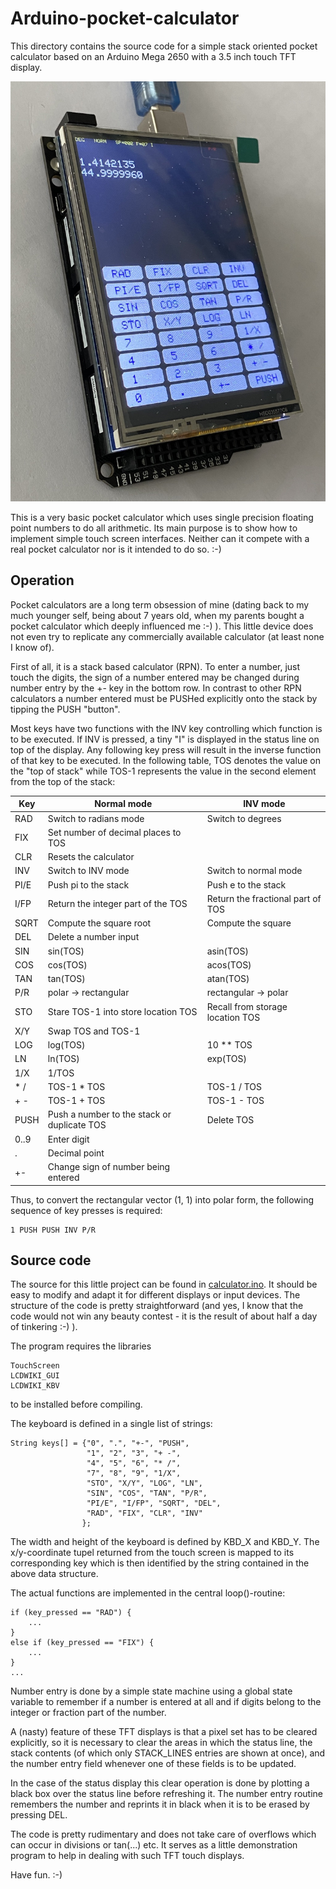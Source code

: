 # Arduino-pocket-calculator
This directory contains the source code for a simple stack oriented pocket 
calculator based on an Arduino Mega 2650 with a 3.5 inch touch TFT display.

![OverallImg](side_view.jpg)

This is a very basic pocket calculator which uses single precision floating
point numbers to do all arithmetic. Its main purpose is to show how to 
implement simple touch screen interfaces. Neither can it compete with a real
pocket calculator nor is it intended to do so. :-) 

## Operation
Pocket calculators are a long term obsession of mine (dating back to my much
younger self, being about 7 years old, when my parents bought a pocket
calculator which deeply influenced me :-) ). This little device does not even
try to replicate any commercially available calculator (at least none I know
of).

First of all, it is a stack based calculator (RPN). To enter a number, just 
touch the digits, the sign of a number entered may be changed during number
entry by the +- key in the bottom row. In contrast to other RPN calculators
a number entered must be PUSHed explicitly onto the stack by tipping the 
PUSH "button".

Most keys have two functions with the INV key controlling which function is 
to be executed. If INV is pressed, a tiny "I" is displayed in the status 
line on top of the display. Any following key press will result in the inverse
function of that key to be executed. In the following table, TOS denotes the
value on the "top of stack" while TOS-1 represents the value in the second
element from the top of the stack:

|Key |Normal mode|INV mode|
|----|-----------|--------|
|RAD |Switch to radians mode|Switch to degrees|
|FIX |Set number of decimal places to TOS||
|CLR |Resets the calculator||
|INV |Switch to INV mode|Switch to normal mode|
|PI/E|Push pi to the stack|Push e to the stack|
|I/FP|Return the integer part of the TOS|Return the fractional part of TOS|
|SQRT|Compute the square root|Compute the square|
|DEL |Delete a number input||
|SIN |sin(TOS)|asin(TOS)|
|COS |cos(TOS)|acos(TOS)|
|TAN |tan(TOS)|atan(TOS)|
|P/R |polar -> rectangular|rectangular -> polar|
|STO |Stare TOS-1 into store location TOS|Recall from storage location TOS|
|X/Y |Swap TOS and TOS-1||
|LOG |log(TOS)|10 ** TOS|
|LN  |ln(TOS)|exp(TOS)|
|1/X |1/TOS||
|* / |TOS-1 * TOS|TOS-1 / TOS|
|+ - |TOS-1 + TOS|TOS-1 - TOS|
|PUSH|Push a number to the stack or duplicate TOS|Delete TOS|
|0..9|Enter digit||
|.   |Decimal point||
|+-  |Change sign of number being entered||

Thus, to convert the rectangular vector (1, 1) into polar form, the following
sequence of key presses is required:
```
1 PUSH PUSH INV P/R
```

## Source code
The source for this little project can be found in
[calculator.ino](calculator.ino). It should be easy to modify and adapt it
for different displays or input devices. The structure of the code is pretty
straightforward (and yes, I know that the code would not win any beauty 
contest - it is the result of about half a day of tinkering :-) ).

The program requires the libraries
```
TouchScreen
LCDWIKI_GUI
LCDWIKI_KBV
```
to be installed before compiling.

The keyboard is defined in a single list of strings:
```
String keys[] = {"0", ".", "+-", "PUSH",
                 "1", "2", "3", "+ -",
                 "4", "5", "6", "* /",
                 "7", "8", "9", "1/X",
                 "STO", "X/Y", "LOG", "LN",
                 "SIN", "COS", "TAN", "P/R",
                 "PI/E", "I/FP", "SQRT", "DEL",
                 "RAD", "FIX", "CLR", "INV"
                };
```

The width and height of the keyboard is defined by KBD_X and KBD_Y. The
x/y-coordinate tupel returned from the touch screen is mapped to its 
corresponding key which is then identified by the string contained in the 
above data structure.

The actual functions are implemented in the central loop()-routine:
```
if (key_pressed == "RAD") {
    ...
}
else if (key_pressed == "FIX") {
    ...
}
...
```

Number entry is done by a simple state machine using a global state variable
to remember if a number is entered at all and if digits belong to the integer
or fraction part of the number.

A (nasty) feature of these TFT displays is that a pixel set has to be cleared
explicitly, so it is necessary to clear the areas in which the status line,
the stack contents (of which only STACK_LINES entries are shown at once), and
the number entry field whenever one of these fields is to be updated.

In the case of the status display this clear operation is done by plotting a
black box over the status line before refreshing it. The number entry routine
remembers the number and reprints it in black when it is to be erased by 
pressing DEL.

The code is pretty rudimentary and does not take care of overflows which can 
occur in divisions or tan(...) etc. It serves as a little demonstration 
program to help in dealing with such TFT touch displays.

Have fun. :-)
